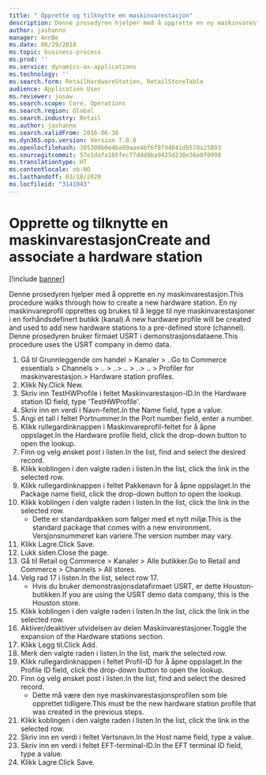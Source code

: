 ```yaml
---
title: " Opprette og tilknytte en maskinvarestasjon"
description: Denne prosedyren hjelper med å opprette en ny maskinvarestasjon.
author: jashanno
manager: AnnBe
ms.date: 08/29/2018
ms.topic: business-process
ms.prod: ''
ms.service: dynamics-ax-applications
ms.technology: ''
ms.search.form: RetailHardwareStation, RetailStoreTable
audience: Application User
ms.reviewer: josaw
ms.search.scope: Core, Operations
ms.search.region: Global
ms.search.industry: Retail
ms.author: jashanno
ms.search.validFrom: 2016-06-30
ms.dyn365.ops.version: Version 7.0.0
ms.openlocfilehash: 305308b0e4ba99aae4bf6f8f94041db570a25893
ms.sourcegitcommit: 57e1dafa186fec77ddd8ba9425d238e36e0f0998
ms.translationtype: HT
ms.contentlocale: nb-NO
ms.lasthandoff: 03/18/2020
ms.locfileid: "3141043"
---
```

# <a name="create-and-associate-a-hardware-station"></a><span data-ttu-id="4d37b-103"> Opprette og tilknytte en maskinvarestasjon</span><span class="sxs-lookup"><span data-stu-id="4d37b-103">Create and associate a hardware station</span></span>

[!include [banner](../includes/banner.md)]

<span data-ttu-id="4d37b-104">Denne prosedyren hjelper med å opprette en ny maskinvarestasjon.</span><span class="sxs-lookup"><span data-stu-id="4d37b-104">This procedure walks through how to create a new hardware station.</span></span> <span data-ttu-id="4d37b-105">En ny maskinvareprofil opprettes og brukes til å legge til nye maskinvarestasjoner i en forhåndsdefinert butikk (kanal).</span><span class="sxs-lookup"><span data-stu-id="4d37b-105">A new hardware profile will be created and used to add new hardware stations to a pre-defined store (channel).</span></span> <span data-ttu-id="4d37b-106">Denne prosedyren bruker firmaet USRT i demonstrasjonsdataene.</span><span class="sxs-lookup"><span data-stu-id="4d37b-106">This procedure uses the USRT company in demo data.</span></span>

1. <span data-ttu-id="4d37b-107">Gå til Grunnleggende om handel > Kanaler > ..</span><span class="sxs-lookup"><span data-stu-id="4d37b-107">Go to Commerce essentials > Channels > ..</span></span> <span data-ttu-id="4d37b-108">> ..</span><span class="sxs-lookup"><span data-stu-id="4d37b-108">> ..</span></span> <span data-ttu-id="4d37b-109">> ..</span><span class="sxs-lookup"><span data-stu-id="4d37b-109">> ..</span></span> <span data-ttu-id="4d37b-110">> Profiler for maskinvarestasjon.</span><span class="sxs-lookup"><span data-stu-id="4d37b-110">> Hardware station profiles.</span></span>
2. <span data-ttu-id="4d37b-111">Klikk Ny.</span><span class="sxs-lookup"><span data-stu-id="4d37b-111">Click New.</span></span>
3. <span data-ttu-id="4d37b-112">Skriv inn TestHWProfile i feltet Maskinvarestasjon-ID.</span><span class="sxs-lookup"><span data-stu-id="4d37b-112">In the Hardware station ID field, type 'TestHWProfile'.</span></span>
4. <span data-ttu-id="4d37b-113">Skriv inn en verdi i Navn-feltet.</span><span class="sxs-lookup"><span data-stu-id="4d37b-113">In the Name field, type a value.</span></span>
5. <span data-ttu-id="4d37b-114">Angi et tall i feltet Portnummer.</span><span class="sxs-lookup"><span data-stu-id="4d37b-114">In the Port number field, enter a number.</span></span>
6. <span data-ttu-id="4d37b-115">Klikk rullegardinknappen i Maskinvareprofil-feltet for å åpne oppslaget.</span><span class="sxs-lookup"><span data-stu-id="4d37b-115">In the Hardware profile field, click the drop-down button to open the lookup.</span></span>
7. <span data-ttu-id="4d37b-116">Finn og velg ønsket post i listen.</span><span class="sxs-lookup"><span data-stu-id="4d37b-116">In the list, find and select the desired record.</span></span>
8. <span data-ttu-id="4d37b-117">Klikk koblingen i den valgte raden i listen.</span><span class="sxs-lookup"><span data-stu-id="4d37b-117">In the list, click the link in the selected row.</span></span>
9. <span data-ttu-id="4d37b-118">Klikk rullegardinknappen i feltet Pakkenavn for å åpne oppslaget.</span><span class="sxs-lookup"><span data-stu-id="4d37b-118">In the Package name field, click the drop-down button to open the lookup.</span></span>
10. <span data-ttu-id="4d37b-119">Klikk koblingen i den valgte raden i listen.</span><span class="sxs-lookup"><span data-stu-id="4d37b-119">In the list, click the link in the selected row.</span></span>
    * <span data-ttu-id="4d37b-120">Dette er standardpakken som følger med et nytt miljø.</span><span class="sxs-lookup"><span data-stu-id="4d37b-120">This is the standard package that comes with a new environment.</span></span> <span data-ttu-id="4d37b-121">Versjonsnummeret kan variere.</span><span class="sxs-lookup"><span data-stu-id="4d37b-121">The version number may vary.</span></span>  
11. <span data-ttu-id="4d37b-122">Klikk Lagre.</span><span class="sxs-lookup"><span data-stu-id="4d37b-122">Click Save.</span></span>
12. <span data-ttu-id="4d37b-123">Lukk siden.</span><span class="sxs-lookup"><span data-stu-id="4d37b-123">Close the page.</span></span>
13. <span data-ttu-id="4d37b-124">Gå til Retail og Commerce > Kanaler > Alle butikker.</span><span class="sxs-lookup"><span data-stu-id="4d37b-124">Go to Retail and Commerce > Channels > All stores.</span></span>
14. <span data-ttu-id="4d37b-125">Velg rad 17 i listen.</span><span class="sxs-lookup"><span data-stu-id="4d37b-125">In the list, select row 17.</span></span>
    * <span data-ttu-id="4d37b-126">Hvis du bruker demonstrasjonsdatafirmaet USRT, er dette Houston-butikken.</span><span class="sxs-lookup"><span data-stu-id="4d37b-126">If you are using the USRT demo data company, this is the Houston store.</span></span>  
15. <span data-ttu-id="4d37b-127">Klikk koblingen i den valgte raden i listen.</span><span class="sxs-lookup"><span data-stu-id="4d37b-127">In the list, click the link in the selected row.</span></span>
16. <span data-ttu-id="4d37b-128">Aktiver/deaktiver utvidelsen av delen Maskinvarestasjoner.</span><span class="sxs-lookup"><span data-stu-id="4d37b-128">Toggle the expansion of the Hardware stations section.</span></span>
17. <span data-ttu-id="4d37b-129">Klikk Legg til.</span><span class="sxs-lookup"><span data-stu-id="4d37b-129">Click Add.</span></span>
18. <span data-ttu-id="4d37b-130">Merk den valgte raden i listen.</span><span class="sxs-lookup"><span data-stu-id="4d37b-130">In the list, mark the selected row.</span></span>
19. <span data-ttu-id="4d37b-131">Klikk rullegardinknappen i feltet Profil-ID for å åpne oppslaget.</span><span class="sxs-lookup"><span data-stu-id="4d37b-131">In the Profile ID field, click the drop-down button to open the lookup.</span></span>
20. <span data-ttu-id="4d37b-132">Finn og velg ønsket post i listen.</span><span class="sxs-lookup"><span data-stu-id="4d37b-132">In the list, find and select the desired record.</span></span>
    * <span data-ttu-id="4d37b-133">Dette må være den nye maskinvarestasjonsprofilen som ble opprettet tidligere.</span><span class="sxs-lookup"><span data-stu-id="4d37b-133">This must be the new hardware station profile that was created in the previous steps.</span></span>  
21. <span data-ttu-id="4d37b-134">Klikk koblingen i den valgte raden i listen.</span><span class="sxs-lookup"><span data-stu-id="4d37b-134">In the list, click the link in the selected row.</span></span>
22. <span data-ttu-id="4d37b-135">Skriv inn en verdi i feltet Vertsnavn.</span><span class="sxs-lookup"><span data-stu-id="4d37b-135">In the Host name field, type a value.</span></span>
23. <span data-ttu-id="4d37b-136">Skriv inn en verdi i feltet EFT-terminal-ID.</span><span class="sxs-lookup"><span data-stu-id="4d37b-136">In the EFT terminal ID field, type a value.</span></span>
24. <span data-ttu-id="4d37b-137">Klikk Lagre.</span><span class="sxs-lookup"><span data-stu-id="4d37b-137">Click Save.</span></span>

